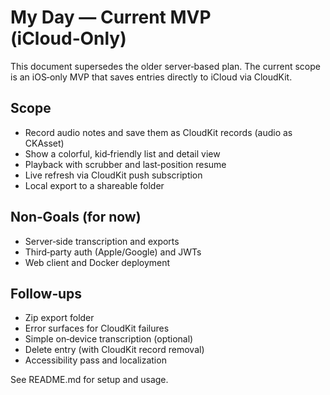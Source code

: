 # My Day — Current MVP (iCloud‑Only)

This document supersedes the older server‑based plan. The current scope is an iOS‑only MVP that saves entries directly to iCloud via CloudKit.

## Scope
- Record audio notes and save them as CloudKit records (audio as CKAsset)
- Show a colorful, kid‑friendly list and detail view
- Playback with scrubber and last‑position resume
- Live refresh via CloudKit push subscription
- Local export to a shareable folder

## Non‑Goals (for now)
- Server‑side transcription and exports
- Third‑party auth (Apple/Google) and JWTs
- Web client and Docker deployment

## Follow‑ups
- Zip export folder
- Error surfaces for CloudKit failures
- Simple on‑device transcription (optional)
- Delete entry (with CloudKit record removal)
- Accessibility pass and localization

See README.md for setup and usage.

